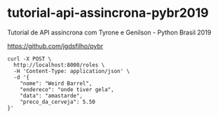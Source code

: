 # tutorial-api-assincrona-pybr2019

Tutorial de API assíncrona com Tyrone e Genilson - Python Brasil 2019

https://github.com/jgdsfilho/pybr

```
curl -X POST \
  http://localhost:8000/roles \
  -H 'Content-Type: application/json' \
  -d '{
    "nome": "Weird Barrel",
    "endereco": "onde tiver gela",
    "data": "amastarde",
    "preco_da_cerveja": 5.50
}'
```